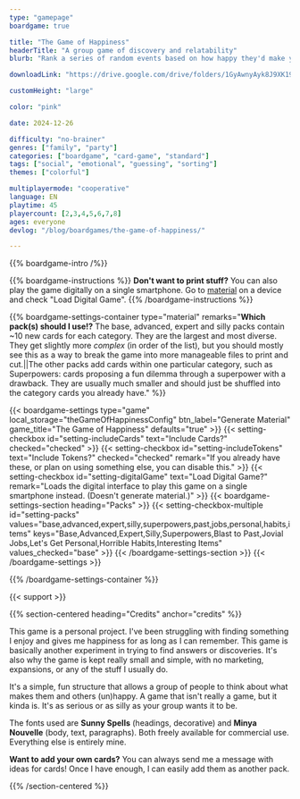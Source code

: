 ```yaml
---
type: "gamepage"
boardgame: true

title: "The Game of Happiness"
headerTitle: "A group game of discovery and relatability"
blurb: "Rank a series of random events based on how happy they'd make you---and hope your friends and family know you well enough to perfectly guess your ranking."

downloadLink: "https://drive.google.com/drive/folders/1GyAwnyAyk8J9XK190-KQNGulIBGo3xIb"

customHeight: "large"

color: "pink"

date: 2024-12-26

difficulty: "no-brainer"
genres: ["family", "party"]
categories: ["boardgame", "card-game", "standard"]
tags: ["social", "emotional", "guessing", "sorting"]
themes: ["colorful"]

multiplayermode: "cooperative"
language: EN
playtime: 45
playercount: [2,3,4,5,6,7,8]
ages: everyone
devlog: "/blog/boardgames/the-game-of-happiness/"

---
```



{{% boardgame-intro /%}}

{{% boardgame-instructions %}}
**Don't want to print stuff?** You can also play the game digitally on a single smartphone. Go to [material](#material) on a device and check "Load Digital Game".
{{% /boardgame-instructions %}}

{{% boardgame-settings-container type="material" remarks="**Which pack(s) should I use!?** The base, advanced, expert and silly packs contain ~10 new cards for each category. They are the largest and most diverse. They get slightly more _complex_ (in order of the list), but you should mostly see this as a way to break the game into more manageable files to print and cut.||The other packs add cards within one particular category, such as Superpowers: cards proposing a fun dilemma through a superpower with a drawback. They are usually much smaller and should just be shuffled into the category cards you already have." %}}

{{< boardgame-settings type="game" local_storage="theGameOfHappinessConfig" btn_label="Generate Material" game_title="The Game of Happiness" defaults="true" >}}
  {{< setting-checkbox id="setting-includeCards" text="Include Cards?" checked="checked" >}}
  {{< setting-checkbox id="setting-includeTokens" text="Include Tokens?" checked="checked" remark="If you already have these, or plan on using something else, you can disable this." >}}
  {{< setting-checkbox id="setting-digitalGame" text="Load Digital Game?" remark="Loads the digital interface to play this game on a single smartphone instead. (Doesn't generate material.)" >}}
  {{< boardgame-settings-section heading="Packs" >}}
    {{< setting-checkbox-multiple id="setting-packs" values="base,advanced,expert,silly,superpowers,past,jobs,personal,habits,items" keys="Base,Advanced,Expert,Silly,Superpowers,Blast to Past,Jovial Jobs,Let's Get Personal,Horrible Habits,Interesting Items" values_checked="base" >}}
  {{< /boardgame-settings-section >}}
{{< /boardgame-settings >}}

{{% /boardgame-settings-container %}}

{{< support >}}

{{% section-centered heading="Credits" anchor="credits" %}}

This game is a personal project. I've been struggling with finding something I enjoy and gives me happiness for as long as I can remember. This game is basically another experiment in trying to find answers or discoveries. It's also why the game is kept really small and simple, with no marketing, expansions, or any of the stuff I usually do.

It's a simple, fun structure that allows a group of people to think about what makes them and others (un)happy. A game that isn't really a game, but it kinda is. It's as serious or as silly as your group wants it to be.

The fonts used are **Sunny Spells** (headings, decorative) and **Minya Nouvelle** (body, text, paragraphs). Both freely available for commercial use. Everything else is entirely mine.

**Want to add your own cards?** You can always send me a message with ideas for cards! Once I have enough, I can easily add them as another pack.

{{% /section-centered %}}